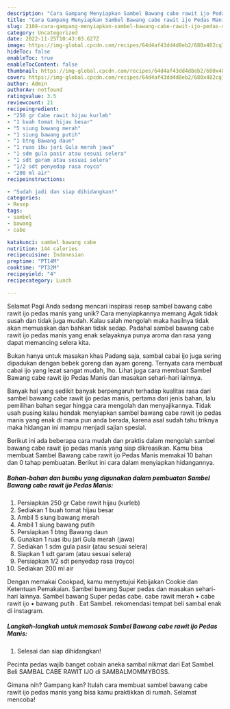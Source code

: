 ```yaml
---
description: "Cara Gampang Menyiapkan Sambel Bawang cabe rawit ijo Pedas Manis yang Lezat, Sempurna"
title: "Cara Gampang Menyiapkan Sambel Bawang cabe rawit ijo Pedas Manis yang Lezat, Sempurna"
slug: 2108-cara-gampang-menyiapkan-sambel-bawang-cabe-rawit-ijo-pedas-manis-yang-lezat-sempurna
category: Uncategorized
date: 2022-11-25T10:43:03.627Z
image: https://img-global.cpcdn.com/recipes/64d4af43dd4d8eb2/680x482cq70/sambel-bawang-cabe-rawit-ijo-pedas-manis-foto-resep-utama.jpg
hideToc: false
enableToc: true
enableTocContent: false
thumbnail: https://img-global.cpcdn.com/recipes/64d4af43dd4d8eb2/680x482cq70/sambel-bawang-cabe-rawit-ijo-pedas-manis-foto-resep-utama.jpg
cover: https://img-global.cpcdn.com/recipes/64d4af43dd4d8eb2/680x482cq70/sambel-bawang-cabe-rawit-ijo-pedas-manis-foto-resep-utama.jpg
author: Admin
authorAv: notfound
ratingvalue: 3.5
reviewcount: 21
recipeingredient:
- "250 gr Cabe rawit hijau kurleb"
- "1 buah tomat hijau besar"
- "5 siung bawang merah"
- "1 siung bawang putih"
- "1 btng Bawang daun"
- "1 ruas ibu jari Gula merah jawa"
- "1 sdm gula pasir atau sesuai selera"
- "1 sdt garam atau sesuai selera"
- "1/2 sdt penyedap rasa royco"
- "200 ml air"
recipeinstructions:

- "Sudah jadi dan siap dihidangkan!"
categories:
- Resep
tags:
- sambel
- bawang
- cabe

katakunci: sambel bawang cabe 
nutrition: 144 calories
recipecuisine: Indonesian
preptime: "PT14M"
cooktime: "PT32M"
recipeyield: "4"
recipecategory: Lunch

---
```



Selamat Pagi Anda sedang mencari inspirasi resep sambel bawang cabe rawit ijo pedas manis yang unik? Cara menyiapkannya memang Agak tidak susah dan tidak juga mudah. Kalau salah mengolah maka hasilnya tidak akan memuaskan dan bahkan tidak sedap. Padahal sambel bawang cabe rawit ijo pedas manis yang enak selayaknya punya aroma dan rasa yang dapat memancing selera kita.


Bukan hanya untuk masakan khas Padang saja, sambal cabai ijo juga sering dipadukan dengan bebek goreng dan ayam goreng. Ternyata cara membuat cabai ijo yang lezat sangat mudah, lho. Lihat juga cara membuat Sambel Bawang cabe rawit ijo Pedas Manis dan masakan sehari-hari lainnya.

Banyak hal yang sedikit banyak berpengaruh terhadap kualitas rasa dari sambel bawang cabe rawit ijo pedas manis, pertama dari jenis bahan, lalu pemilihan bahan segar hingga cara mengolah dan menyajikannya. Tidak usah pusing kalau hendak menyiapkan sambel bawang cabe rawit ijo pedas manis yang enak di mana pun anda berada, karena asal sudah tahu triknya maka hidangan ini mampu menjadi sajian spesial.


Berikut ini ada beberapa cara mudah dan praktis dalam mengolah sambel bawang cabe rawit ijo pedas manis yang siap dikreasikan. Kamu bisa membuat Sambel Bawang cabe rawit ijo Pedas Manis memakai 10 bahan dan 0 tahap pembuatan. Berikut ini cara dalam menyiapkan hidangannya.

<!--inarticleads1-->

##### Bahan-bahan dan bumbu yang digunakan dalam pembuatan Sambel Bawang cabe rawit ijo Pedas Manis:

1. Persiapkan 250 gr Cabe rawit hijau (kurleb)
1. Sediakan 1 buah tomat hijau besar
1. Ambil 5 siung bawang merah
1. Ambil 1 siung bawang putih
1. Persiapkan 1 btng Bawang daun
1. Gunakan 1 ruas ibu jari Gula merah (jawa)
1. Sediakan 1 sdm gula pasir (atau sesuai selera)
1. Siapkan 1 sdt garam (atau sesuai selera)
1. Persiapkan 1/2 sdt penyedap rasa (royco)
1. Sediakan 200 ml air


Dengan memakai Cookpad, kamu menyetujui Kebijakan Cookie dan Ketentuan Pemakaian. Sambel bawang Super pedas dan masakan sehari-hari lainnya. Sambel bawang Super pedas cabe. cabe rawit merah • cabe rawit ijo • bawang putih . Eat Sambel. rekomendasi tempat beli sambal enak di instagram. 

<!--inarticleads2-->

##### Langkah-langkah untuk memasak Sambel Bawang cabe rawit ijo Pedas Manis:


1. Selesai dan siap dihidangkan!

Pecinta pedas wajib banget cobain aneka sambal nikmat dari Eat Sambel. Beli SAMBAL CABE RAWIT IJO di SAMBALMOMMYBOSS. 

Gimana nih? Gampang kan? Itulah cara membuat sambel bawang cabe rawit ijo pedas manis yang bisa kamu praktikkan di rumah. Selamat mencoba!
